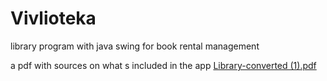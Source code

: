 # Vivlioteka
library program with java swing for book rental management


a pdf with sources on what s included in the app
[Library-converted (1).pdf](https://github.com/chatzimeletiou/Vivlioteka/files/12782817/Library-converted.1.pdf)
